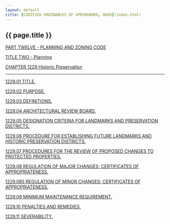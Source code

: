 ```yaml
---
layout: default 
title: [CODIFIED ORDINANCES OF SPRINGBORO, OHIO](index.html) 
---
```


{{ page.title }}
----------------

[PART TWELVE - PLANNING AND ZONING CODE](465ba412.html)

[TITLE TWO - Planning](4687a412.html)

[CHAPTER 1229 Historic Preservation](47baa412.html)

---

[1229.01 TITLE.](47cba412.html)

[1229.02 PURPOSE.](47cfa412.html)

[1229.03 DEFINITIONS.](47e6a412.html)

[1229.04 ARCHITECTURAL REVIEW BOARD.](480ca412.html)

[1229.05 DESIGNATION CRITERIA FOR LANDMARKS AND PRESERVATION
DISTRICTS.](4860a412.html)

[1229.06 PROCEDURE FOR ESTABLISHING FUTURE LANDMARKS AND HISTORIC
PRESERVATION DISTRICTS.](486ca412.html)

[1229.07 PROCEDURES FOR THE REVIEW OF PROPOSED CHANGES TO PROTECTED
PROPERTIES.](487aa412.html)

[1229.08 REGULATION OF MAJOR CHANGES; CERTIFICATES OF
APPROPRIATENESS.](488aa412.html)

[1229.085 REGULATION OF MINOR CHANGES; CERTIFICATES OF
APPROPRIATENESS.](48a8a412.html)

[1229.09 MINIMUM MAINTENANCE REQUIREMENT.](48aba412.html)

[1229.10 PENALTIES AND REMEDIES.](48b1a412.html)

[1229.11 SEVERABILITY.](48bda412.html)
